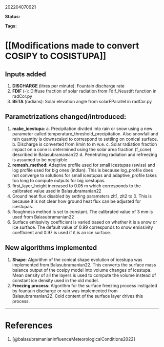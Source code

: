 202204070921

**Status:** 

**Tags:** 

# [[Modifications made to convert COSIPY to COSISTUPA]]
## Inputs added
1. **DISCHARGE** (litres per minute): Fountain discharge rate
2. **FDIF** (-): Diffuse fraction of solar radiation from Fdif_Neustift function in radCor.py
3. **BETA** (radians): Solar elevation angle from solarFParallel in radCor.py

## Parametrizations changed/introduced:
1. **make_icestupa**:
a. Precipitation divided into rain or snow using a new parameter called temperature_threshold_precipitation. Also snowfall and rain quantity is downscaled to correspond to settling on conical surface.
b. Discharge is converted from l/min to m w.e.
c. Solar radiation fraction impact on a cone is determined using the solar area fraction (f_cone) described in Balasubramanian22
d. Penetrating radiation and refreezing is assumed to be negligible
2. **remesh_method**: Adaptive profile used for small icestupas (swiss) and log profile used for big ones (indian). This is because log_profile does not converge to solutions for small icestupas and adaptive_profile takes too long to compute outputs for big icestupas.
3. first_layer_height increased to 0.05 m which corresponds to the calibrated value used in Balasubramanian22
4. Ground heat flux disabled by setting parameters zlt1, zlt2 to 0. This is because it is not clear how ground heat flux can be adjusted for icestupas.
5. Roughness method is set to constant. The calibrated value of 3 mm is used from Balasubramanian22
6. Surface emissivity coefficient is varied based on whether it is a snow or ice surface. The default value of 0.99 corresponds to snow emissivity coefficient and 0.97 is used if it is an ice surface. 

## New algorithms implemented
1. **Shape**: Algorithm of the conical shape evolution of icestupa was implemented from Balasubramanian22. This converts the surface mass balance output of the cosipy model into volume changes of icestupa. Mean density of all the layers is used to compute the volume instead of constant ice density used in the old model.
2.  **Freezing process**: Algorithm for the surface freezing process instigated by fountain discharge or rain was implemented from Balasubramanian22. Cold content of the surface layer drives this process.


---
# References
1. [@balasubramanianInfluenceMeteorologicalConditions2022]